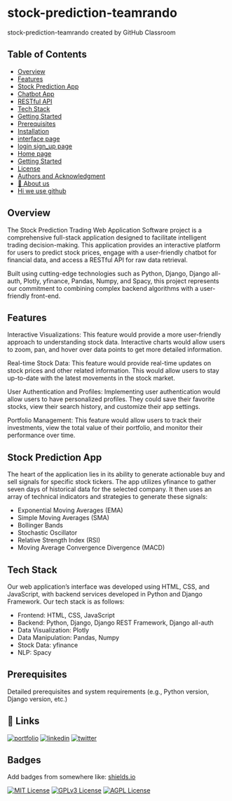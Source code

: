 # stock-prediction-teamrando
stock-prediction-teamrando created by GitHub Classroom




















## Table of Contents

 - [Overview](https://github.com/Python-E03/stock-prediction-teamrando#overview)
 - [Features](https://github.com/Python-E03/stock-prediction-teamrando#features)
 - [Stock Prediction App](https://github.com/Python-E03/stock-prediction-teamrando#stock-prediction-app)
 - [Chatbot App](https://github.com/Python-E03/stock-prediction-teamrando/blob/master/Documentation/Chatbot_App.md#chatbot-app)
 - [RESTful API](https://github.com/Python-E03/stock-prediction-teamrando/blob/master/Documentation/RESTful_API.md#restful-api)
 - [Tech Stack](https://github.com/Python-E03/stock-prediction-teamrando#tech-stack)
 - [Getting Started](https://github.com/Python-E03/stock-prediction-teamrando#getting-started)
 - [Prerequisites]()
 - [Installation]()
 - [interface page](https://github.com/Python-E03/stock-prediction-teamrando/blob/master/Documentation/interface_page.md#interface-page)
 - [login sign_up page](https://github.com/Python-E03/stock-prediction-teamrando/blob/master/Documentation/login_sign_up_page.md#login-sign-up-page)
 - [Home page](https://github.com/Python-E03/stock-prediction-teamrando/blob/master/Documentation/Home_page.md#home-page)
 - [Getting Started](https://github.com/Python-E03/stock-prediction-teamrando/blob/master/Documentation/Getting_Started.md#getting-started)
 - [License]()
 - [Authors and Acknowledgment]()
 - [🚀 About us](https://github.com/Python-E03/stock-prediction-teamrando/blob/master/Documentation/About_us.md#-about-us)
 - [Hi we use github](https://github.com/Python-E03/stock-prediction-teamrando/blob/master/Documentation/WE_USE_GITHUB.md#hi-we-use-github-)



## Overview
The Stock Prediction Trading Web Application Software project is a comprehensive full-stack application designed to facilitate intelligent trading decision-making. This application provides an interactive platform for users to predict stock prices, engage with a user-friendly chatbot for financial data, and access a RESTful API for raw data retrieval.

Built using cutting-edge technologies such as Python, Django, Django all-auth, Plotly, yfinance, Pandas, Numpy, and Spacy, this project represents our commitment to combining complex backend algorithms with a user-friendly front-end.






## Features

Interactive Visualizations: This feature would provide a more user-friendly approach to understanding stock data. Interactive charts would allow users to zoom, pan, and hover over data points to get more detailed information.

Real-time Stock Data: This feature would provide real-time updates on stock prices and other related information. This would allow users to stay up-to-date with the latest movements in the stock market.

User Authentication and Profiles: Implementing user authentication would allow users to have personalized profiles. They could save their favorite stocks, view their search history, and customize their app settings.

Portfolio Management: This feature would allow users to track their investments, view the total value of their portfolio, and monitor their performance over time.


## Stock Prediction App

The heart of the application lies in its ability to generate actionable buy and sell signals for specific stock tickers. The app utilizes yfinance to gather seven days of historical data for the selected company. It then uses an array of technical indicators and strategies to generate these signals:

- Exponential Moving Averages (EMA)
- Simple Moving Averages (SMA)
- Bollinger Bands
- Stochastic Oscillator
- Relative Strength Index (RSI)
- Moving Average Convergence Divergence (MACD)



## Tech Stack

Our web application’s interface was developed using HTML, CSS, and JavaScript, with backend services developed in Python and Django Framework. Our tech stack is as follows:

- Frontend: HTML, CSS, JavaScript
- Backend: Python, Django, Django REST Framework, Django all-auth
- Data Visualization: Plotly
- Data Manipulation: Pandas, Numpy
- Stock Data: yfinance
- NLP: Spacy


  

## Prerequisites

Detailed prerequisites and system requirements (e.g., Python version, Django version, etc.)



## 🔗 Links
[![portfolio](https://img.shields.io/badge/my_portfolio-000?style=for-the-badge&logo=ko-fi&logoColor=white)](https://katherineoelsner.com/)
[![linkedin](https://img.shields.io/badge/linkedin-0A66C2?style=for-the-badge&logo=linkedin&logoColor=white)](https://www.linkedin.com/)
[![twitter](https://img.shields.io/badge/twitter-1DA1F2?style=for-the-badge&logo=twitter&logoColor=white)](https://twitter.com/)


## Badges

Add badges from somewhere like: [shields.io](https://shields.io/)

[![MIT License](https://img.shields.io/badge/License-MIT-green.svg)](https://choosealicense.com/licenses/mit/)
[![GPLv3 License](https://img.shields.io/badge/License-GPL%20v3-yellow.svg)](https://opensource.org/licenses/)
[![AGPL License](https://img.shields.io/badge/license-AGPL-blue.svg)](http://www.gnu.org/licenses/agpl-3.0)
